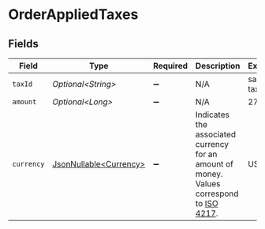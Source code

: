 # OrderAppliedTaxes


## Fields

| Field                                                                                                                              | Type                                                                                                                               | Required                                                                                                                           | Description                                                                                                                        | Example                                                                                                                            |
| ---------------------------------------------------------------------------------------------------------------------------------- | ---------------------------------------------------------------------------------------------------------------------------------- | ---------------------------------------------------------------------------------------------------------------------------------- | ---------------------------------------------------------------------------------------------------------------------------------- | ---------------------------------------------------------------------------------------------------------------------------------- |
| `taxId`                                                                                                                            | *Optional\<String>*                                                                                                                | :heavy_minus_sign:                                                                                                                 | N/A                                                                                                                                | sales-tax                                                                                                                          |
| `amount`                                                                                                                           | *Optional\<Long>*                                                                                                                  | :heavy_minus_sign:                                                                                                                 | N/A                                                                                                                                | 27500                                                                                                                              |
| `currency`                                                                                                                         | [JsonNullable\<Currency>](../../models/components/Currency.md)                                                                     | :heavy_minus_sign:                                                                                                                 | Indicates the associated currency for an amount of money. Values correspond to [ISO 4217](https://en.wikipedia.org/wiki/ISO_4217). | USD                                                                                                                                |